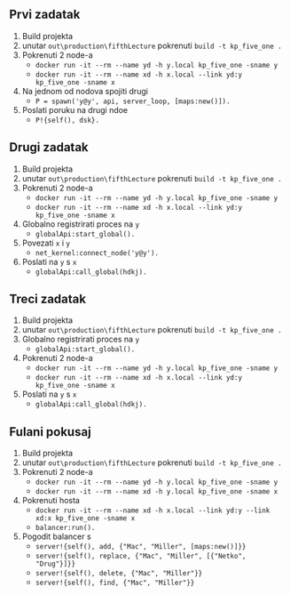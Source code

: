 ## Prvi zadatak
1. Build projekta
1. unutar `out\production\fifthLecture` pokrenuti `build -t kp_five_one .`
1. Pokrenuti 2 node-a
    - `docker run -it --rm --name yd -h y.local kp_five_one -sname y`
    - `docker run -it --rm --name xd -h x.local --link yd:y kp_five_one -sname x`
1. Na jednom od nodova spojiti drugi
    - `P = spawn('y@y', api, server_loop, [maps:new()]).`
2. Poslati poruku na drugi ndoe
    - `P!{self(), dsk}.`
    
## Drugi zadatak
1. Build projekta
1. unutar `out\production\fifthLecture` pokrenuti `build -t kp_five_one .`
1. Pokrenuti 2 node-a
    - `docker run -it --rm --name yd -h y.local kp_five_one -sname y`
    - `docker run -it --rm --name xd -h x.local --link yd:y kp_five_one -sname x`
3. Globalno registrirati proces na `y`
    - `globalApi:start_global().`
3. Povezati `x` i `y`
    - `net_kernel:connect_node('y@y').`
4. Poslati na `y` s `x`
    - `globalApi:call_global(hdkj).`
    
## Treci zadatak
1. Build projekta
1. unutar `out\production\fifthLecture` pokrenuti `build -t kp_five_one .`
3. Globalno registrirati proces na `y`
    - `globalApi:start_global().`
1. Pokrenuti 2 node-a
    - `docker run -it --rm --name yd -h y.local kp_five_one -sname y`
    - `docker run -it --rm --name xd -h x.local --link yd:y kp_five_one -sname x`
4. Poslati na `y` s `x`
    - `globalApi:call_global(hdkj).`

## Fulani pokusaj
1. Build projekta
1. unutar `out\production\fifthLecture` pokrenuti `build -t kp_five_one .`
1. Pokrenuti 2 node-a
    - `docker run -it --rm --name yd -h y.local kp_five_one -sname y`
    - `docker run -it --rm --name xd -h y.local kp_five_one -sname x`
1. Pokrenuti hosta 
    - `docker run -it --rm --name xd -h x.local --link yd:y --link xd:x kp_five_one -sname x`
    - `balancer:run().`  
1. Pogodit balancer s 
    - `server!{self(), add, {"Mac", "Miller", [maps:new()]}}`
    - `server!{self(), replace, {"Mac", "Miller", [{"Netko", "Drug"}]}}`
    - `server!{self(), delete, {"Mac", "Miller"}}`
    - `server!{self(), find, {"Mac", "Miller"}}`